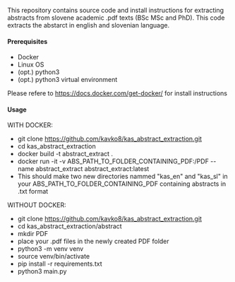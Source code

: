 This repository contains source code and install instructions for extracting abstracts from slovene academic .pdf texts (BSc MSc and PhD). This code extracts the abstarct in english and slovenian language.


#### Prerequisites
- Docker
- Linux OS
- (opt.) python3
- (opt.) python3 virtual environment

Please refere to https://docs.docker.com/get-docker/ for install instructions

#### Usage
WITH DOCKER:
- git clone https://github.com/kavko8/kas_abstract_extraction.git
- cd kas_abstract_extraction
- docker build -t abstract_extract .
- docker run -it -v ABS_PATH_TO_FOLDER_CONTAINING_PDF:/PDF --name abstract_extract abstract_extract:latest
- This should make two new directories nammed "kas_en" and "kas_sl" in your ABS_PATH_TO_FOLDER_CONTAINING_PDF containing abstracts in .txt format
  
WITHOUT DOCKER:
- git clone https://github.com/kavko8/kas_abstract_extraction.git
- cd kas_abstract_extraction/abstract
- mkdir PDF
- place your .pdf files in the newly created PDF folder
- python3 -m venv venv
- source venv/bin/activate
- pip install -r requirements.txt
- python3 main.py